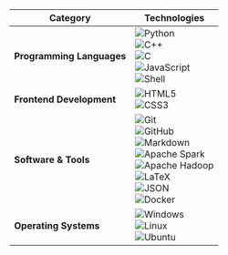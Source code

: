 <div align="center">

| Category | Technologies |
|----------|-------------|
| **Programming Languages** | ![Python](https://img.shields.io/badge/Python-3776AB?style=flat-square&logo=Python&logoColor=white) <br> ![C++](https://img.shields.io/badge/C%2B%2B-00599C?style=flat-square&logo=c%2B%2B&logoColor=white) <br> ![C](https://img.shields.io/badge/C-A8B9CC?style=flat-square&logo=C&logoColor=white) <br> ![JavaScript](https://img.shields.io/badge/JavaScript-F7DF1E?style=flat-square&logo=JavaScript&logoColor=white) <br> ![Shell](https://img.shields.io/badge/Shell-FFD500?style=flat-square&logo=Shell&logoColor=white) |
| **Frontend Development** | ![HTML5](https://img.shields.io/badge/HTML-E34F26?style=flat-square&logo=HTML5&logoColor=white) <br> ![CSS3](https://img.shields.io/badge/CSS-1572B6?style=flat-square&logo=CSS3&logoColor=white) |
| **Software & Tools** | ![Git](https://img.shields.io/badge/Git-F05032?style=flat-square&logo=Git&logoColor=white) <br> ![GitHub](https://img.shields.io/badge/GitHub-181717?style=flat-square&logo=GitHub&logoColor=white) <br> ![Markdown](https://img.shields.io/badge/Markdown-000000?style=flat-square&logo=Markdown&logoColor=white) <br> ![Apache Spark](https://img.shields.io/badge/Apache%20Spark-FDEE21?style=flat-square&logo=apachespark&logoColor=black) <br> ![Apache Hadoop](https://img.shields.io/badge/Apache%20Hadoop-66CCFF?style=flat-square&logo=apachehadoop&logoColor=black) <br> ![LaTeX](https://img.shields.io/badge/LaTeX-008080?style=flat-square&logo=LaTeX&logoColor=white) <br> ![JSON](https://img.shields.io/badge/JSON-000000?style=flat-square&logo=JSON&logoColor=white) <br> ![Docker](https://img.shields.io/badge/docker-%230db7ed.svg?style=flat-square&logo=docker&logoColor=white) |
| **Operating Systems** | ![Windows](https://img.shields.io/badge/Windows-0078D6?style=flat-square&logo=Windows&logoColor=white) <br> ![Linux](https://img.shields.io/badge/Linux-FCC624?style=flat-square&logo=linux&logoColor=black) <br> ![Ubuntu](https://img.shields.io/badge/Ubuntu-E95420?style=flat-square&logo=Ubuntu&logoColor=white) |

</div>
